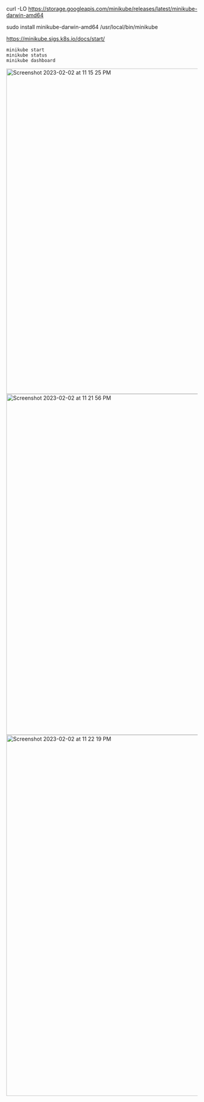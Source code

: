 curl -LO https://storage.googleapis.com/minikube/releases/latest/minikube-darwin-amd64

sudo install minikube-darwin-amd64 /usr/local/bin/minikube

https://minikube.sigs.k8s.io/docs/start/

```
minikube start
minikube status
minikube dashboard
```

<img width="857" alt="Screenshot 2023-02-02 at 11 15 25 PM" src="https://user-images.githubusercontent.com/43849911/216401660-65856cc2-c916-4a35-97fc-52f3dafce97d.png">

<img width="898" alt="Screenshot 2023-02-02 at 11 21 56 PM" src="https://user-images.githubusercontent.com/43849911/216403092-49d0220b-cd8a-4f2b-9c20-ef07c310e384.png">

<img width="951" alt="Screenshot 2023-02-02 at 11 22 19 PM" src="https://user-images.githubusercontent.com/43849911/216403160-05040e07-7f41-4afb-9bbc-efc892307b06.png">
